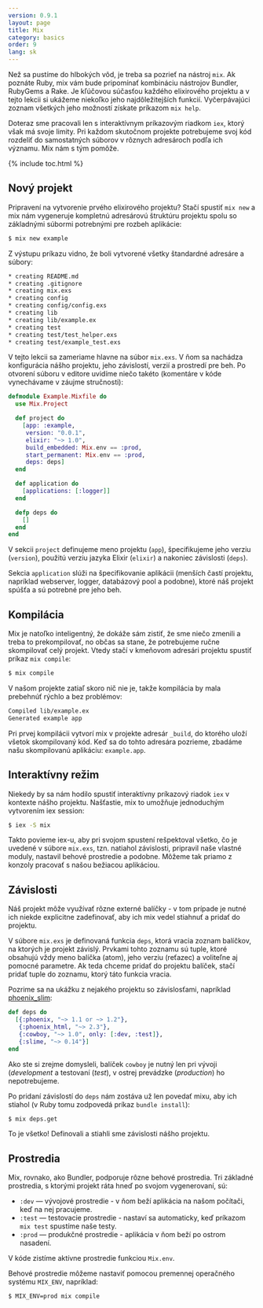 ```yaml
---
version: 0.9.1
layout: page
title: Mix
category: basics
order: 9
lang: sk
---
```


Než sa pustíme do hlbokých vôd, je treba sa pozrieť na nástroj `mix`. Ak poznáte Ruby, mix vám bude pripomínať kombináciu nástrojov Bundler, RubyGems a Rake. Je kľúčovou súčasťou každého elixirového projektu a v tejto lekcii si ukážeme niekoľko jeho najdôležitejších funkcií. Vyčerpávajúci zoznam všetkých jeho možností získate príkazom `mix help`.

Doteraz sme pracovali len s interaktívnym príkazovým riadkom `iex`, ktorý však má svoje limity. Pri každom skutočnom projekte potrebujeme svoj kód rozdeliť do samostatných súborov v rôznych adresároch podľa ich významu. Mix nám s tým pomôže.

{% include toc.html %}

## Nový projekt

Pripravení na vytvorenie prvého elixirového projektu? Stačí spustiť `mix new` a mix nám vygeneruje kompletnú adresárovú štruktúru projektu spolu so základnými súbormi potrebnými pre rozbeh aplikácie:

```bash
$ mix new example
```

Z výstupu príkazu vidno, že boli vytvorené všetky štandardné adresáre a súbory:

```bash
* creating README.md
* creating .gitignore
* creating mix.exs
* creating config
* creating config/config.exs
* creating lib
* creating lib/example.ex
* creating test
* creating test/test_helper.exs
* creating test/example_test.exs
```

V tejto lekcii sa zameriame hlavne na súbor `mix.exs`. V ňom sa nachádza konfigurácia nášho projektu, jeho závislostí, verzií a prostredí pre beh. Po otvorení súboru v editore uvidíme niečo takéto (komentáre v kóde vynechávame v záujme stručnosti):

```elixir
defmodule Example.Mixfile do
  use Mix.Project

  def project do
    [app: :example,
     version: "0.0.1",
     elixir: "~> 1.0",
     build_embedded: Mix.env == :prod,
     start_permanent: Mix.env == :prod,
     deps: deps]
  end

  def application do
    [applications: [:logger]]
  end

  defp deps do
    []
  end
end
```

V sekcii `project` definujeme meno projektu (`app`), špecifikujeme jeho verziu (`version`), použitú verziu jazyka Elixir (`elixir`) a nakoniec závislosti (`deps`).

Sekcia `application` slúži na špecifikovanie aplikácii (menších častí projektu, napríklad webserver, logger, databázový pool a podobne), ktoré náš projekt spúšťa a sú potrebné pre jeho beh.

## Kompilácia

Mix je natoľko inteligentný, že dokáže sám zistiť, že sme niečo zmenili a treba to prekompilovať, no občas sa stane, že potrebujeme ručne skompilovať celý projekt. Vtedy stačí v kmeňovom adresári projektu spustiť príkaz `mix compile`:

```bash
$ mix compile
```

V našom projekte zatiaľ skoro nič nie je, takže kompilácia by mala prebehnúť rýchlo a bez problémov:

```bash
Compiled lib/example.ex
Generated example app
```

Pri prvej kompilácii vytvorí mix v projekte adresár `_build`, do ktorého uloží všetok skompilovaný kód. Keď sa do tohto adresára pozrieme, zbadáme našu skompilovanú aplikáciu: `example.app`.

## Interaktívny režim

Niekedy by sa nám hodilo spustiť interaktívny príkazový riadok `iex` v kontexte nášho projektu. Našťastie, mix to umožňuje jednoduchým vytvorením iex session:

```bash
$ iex -S mix
```

Takto povieme iex-u, aby pri svojom spustení rešpektoval všetko, čo je uvedené v súbore `mix.exs`, tzn. natiahol závislosti, pripravil naše vlastné moduly, nastavil behové prostredie a podobne. Môžeme tak priamo z konzoly pracovať s našou bežiacou aplikáciou.

## Závislosti

Náš projekt môže využívať rôzne externé balíčky - v tom prípade je nutné ich niekde explicitne zadefinovať, aby ich mix vedel stiahnuť a pridať do projektu.

V súbore `mix.exs` je definovaná funkcia `deps`, ktorá vracia zoznam balíčkov, na ktorých je projekt závislý. Prvkami tohto zoznamu sú tuple, ktoré obsahujú vždy meno balíčka (atom), jeho verziu (reťazec) a voliteľne aj pomocné parametre. Ak teda chceme pridať do projektu balíček, stačí pridať tuple do zoznamu, ktorý táto funkcia vracia.

Pozrime sa na ukážku z nejakého projektu so závislosťami, napríklad [phoenix_slim](https://github.com/doomspork/phoenix_slim):

```elixir
def deps do
  [{:phoenix, "~> 1.1 or ~> 1.2"},
   {:phoenix_html, "~> 2.3"},
   {:cowboy, "~> 1.0", only: [:dev, :test]},
   {:slime, "~> 0.14"}]
end
```

Ako ste si zrejme domysleli, balíček `cowboy` je nutný len pri vývoji (*development* a testovaní (*test*), v ostrej prevádzke (*production*) ho nepotrebujeme.

Po pridaní závislostí do `deps` nám zostáva už len povedať mixu, aby ich stiahol (v Ruby tomu zodpovedá príkaz `bundle install`):

```bash
$ mix deps.get
```

To je všetko! Definovali a stiahli sme závislosti nášho projektu.

## Prostredia

Mix, rovnako, ako Bundler, podporuje rôzne behové prostredia. Tri základné prostredia, s ktorými projekt ráta hneď po svojom vygenerovaní, sú:

+ `:dev` — vývojové prostredie - v ňom beží aplikácia na našom počítači, keď na nej pracujeme.
+ `:test` — testovacie prostredie - nastaví sa automaticky, keď príkazom `mix test` spustíme naše testy.
+ `:prod` — produkčné prostredie - aplikácia v ňom beží po ostrom nasadení.

V kóde zistíme aktívne prostredie funkciou `Mix.env`.

Behové prostredie môžeme nastaviť pomocou premennej operačného systému `MIX_ENV`, napríklad:

```bash
$ MIX_ENV=prod mix compile
```
